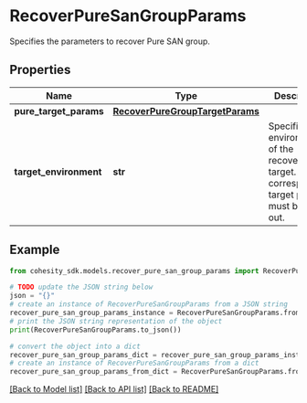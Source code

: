 # RecoverPureSanGroupParams

Specifies the parameters to recover Pure SAN group.

## Properties

Name | Type | Description | Notes
------------ | ------------- | ------------- | -------------
**pure_target_params** | [**RecoverPureGroupTargetParams**](RecoverPureGroupTargetParams.md) |  | [optional] 
**target_environment** | **str** | Specifies the environment of the recovery target. The corresponding target params must be filled out. | 

## Example

```python
from cohesity_sdk.models.recover_pure_san_group_params import RecoverPureSanGroupParams

# TODO update the JSON string below
json = "{}"
# create an instance of RecoverPureSanGroupParams from a JSON string
recover_pure_san_group_params_instance = RecoverPureSanGroupParams.from_json(json)
# print the JSON string representation of the object
print(RecoverPureSanGroupParams.to_json())

# convert the object into a dict
recover_pure_san_group_params_dict = recover_pure_san_group_params_instance.to_dict()
# create an instance of RecoverPureSanGroupParams from a dict
recover_pure_san_group_params_from_dict = RecoverPureSanGroupParams.from_dict(recover_pure_san_group_params_dict)
```
[[Back to Model list]](../README.md#documentation-for-models) [[Back to API list]](../README.md#documentation-for-api-endpoints) [[Back to README]](../README.md)


